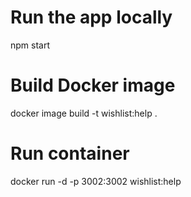 # Run the app locally

npm start

# Build Docker image

docker image build -t wishlist:help .

# Run container

docker run -d -p 3002:3002 wishlist:help
